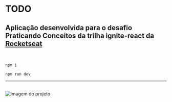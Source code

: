 # TODO

## Aplicação desenvolvida para o desafio Praticando Conceitos da trilha ignite-react da <a href="https://www.rocketseat.com.br">Rocketseat<a>

<br/>


```
npm i
```
```
npm run dev
```

---

<br/>

<div>
    <img style="" src="https://user-images.githubusercontent.com/88351152/209196233-b49546ec-0ccf-4c0c-91c0-c2f3b4dca8cd.png" alt="Imagem do projeto"/>
</div>
